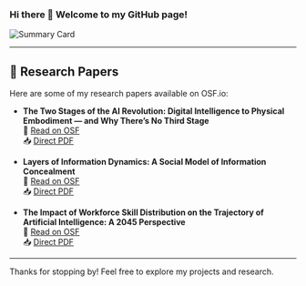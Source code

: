 ### Hi there 👋 Welcome to my GitHub page!

![Summary Card](https://github-profile-summary-cards.vercel.app/api/cards/profile-details?username=ravirajchilka&theme=default)

---

## 🧠 Research Papers

Here are some of my research papers available on OSF.io:

- **The Two Stages of the AI Revolution: Digital Intelligence to Physical Embodiment — and Why There’s No Third Stage**  
  📄 [Read on OSF](https://doi.org/10.17605/OSF.IO/ZKJUY)  
  📥 [Direct PDF](https://osf.io/vfxej)

- **Layers of Information Dynamics: A Social Model of Information Concealment**  
  📄 [Read on OSF](https://doi.org/10.17605/OSF.IO/RKEAQ)  
  📥 [Direct PDF](https://osf.io/trhyp)

- **The Impact of Workforce Skill Distribution on the Trajectory of Artificial Intelligence: A 2045 Perspective**  
  📄 [Read on OSF](https://doi.org/10.17605/OSF.IO/ZP3S9)  
  📥 [Direct PDF](https://osf.io/ztx9w)

---

Thanks for stopping by! Feel free to explore my projects and research.
